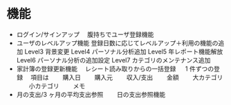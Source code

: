 # 機能

- ログイン/サインアップ
  　腹持ちでユーザ登録機能
- ユーザのレベルアップ機能
  登録日数に応じてレベルアップ＋利用の機能の追加
  Level3 背景変更
  Level4 パーソナル分析追加
  Level5 年レポート機能解放
  Level6 パーソナル分析の追加設定
  Level7 カテゴリのメンテナンス追加
- 家計簿の登録更新機能
  　レシート読み取りからの一括登録
  　 1 件ずつの登録
  　項目は
  　　購入日
  　　購入元
  　　収入/支出
  　　金額
  　　大カテゴリ
  　　小カテゴリ
  　　メモ
- 月の支出/3 ヶ月の平均支出参照
  　　日の支出参照機能


